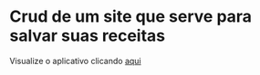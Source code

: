 # Crud de um site que serve para salvar suas receitas 

Visualize o aplicativo clicando [aqui](https://projetos-nine-psi.vercel.app/)



